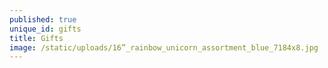 ```yaml
---
published: true
unique_id: gifts
title: Gifts
image: /static/uploads/16”_rainbow_unicorn_assortment_blue_7184x8.jpg
---
```



